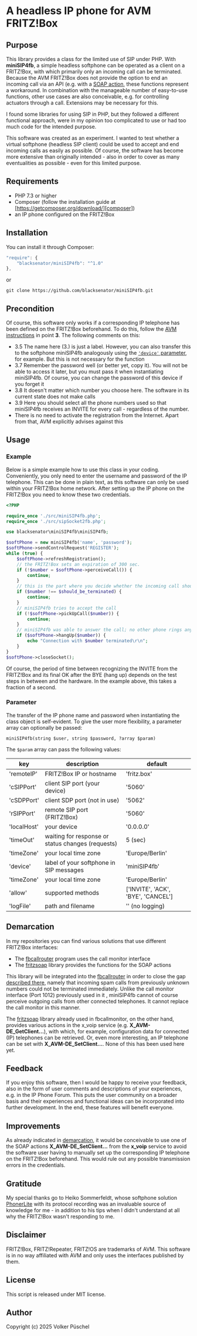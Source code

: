 # A headless IP phone for AVM FRITZ!Box

## Purpose

This library provides a class for the limited use of SIP under PHP. With **miniSIP4fb**, a simple headless softphone can be operated as a client on a FRITZ!Box, with which primarily only an incoming call can be terminated. Because the AVM FRITZ!Box does not provide the option to end an incoming call via an API (e.g. with a [SOAP action][soap], these functions represent a workaround.
In combination with the manageable number of easy-to-use functions, other use cases are also conceivable, e.g. for controlling actuators through a call. Extensions may be necessary for this.

I found some libraries for using SIP in PHP, but they followed a different functional approach, were in my opinion too complicated to use or had too much code for the intended purpose.

This software was created as an experiment. I wanted to test whether a virtual softphone (headless SIP client) could be used to accept and end incoming calls as easily as possible. Of course, the software has become more extensive than originally intended - also in order to cover as many eventualities as possible - even for this limited purpose.

## Requirements

* PHP 7.3 or higher
* Composer (follow the installation guide at [https://getcomposer.org/download/][composer])
* an IP phone configured on the FRITZ!Box

## Installation

You can install it through Composer:

```js
"require": {
    "blacksenator/miniSIP4fb": "^1.0"
},
```

or

```console
git clone https://github.com/blacksenator/miniSIP4fb.git
```

## Precondition

Of course, this software only works if a corresponding IP telephone has been defined on the FRITZ!Box beforehand. To do this, follow the [AVM instructions][AVM] in point **3**.
The following comments on this:

* 3.5 The name here (3.) is just a label. However, you can also transfer this to the softphone miniSIP4fb analogously using the [`'device'` parameter](#parameter), for example. But this is not necessary for the function
* 3.7 Remember the password well (or better yet, copy it). You will not be able to access it later, but you must pass it when instantiating miniSIP4fb. Of course, you can change the password of this device if you forget it
* 3.8 It doesn't matter which number you choose here. The software in its current state does not make calls
* 3.9 Here you should select all the phone numbers used so that miniSIP4fb receives an INVITE for every call - regardless of the number.
* There is no need to activate the registration from the Internet. Apart from that, AVM explicitly advises against this

## Usage

### Example

Below is a simple example how to use this class in your coding. Conveniently, you only need to enter the username and password of the IP telephone. This can be done in plain text, as this software can only be used within your FRITZ!Box home network. After setting up the IP phone on the FRITZ!Box you need to know these two credentials.

```PHP
<?PHP

require_once './src/miniSIP4fb.php';
require_once './src/sipSocket2fb.php';

use blacksenator\miniSIP4fb\miniSIP4fb;

$softPhone = new miniSIP4fb('name', 'password');
$softPhone->sendControlRequest('REGISTER');
while (true) {
    $softPhone->refreshRegistration();
    // the FRITZ!Box sets an expiration of 300 sec.
    if (!$number = $softPhone->perceiveCall()) {
        continue;
    }
    // this is the part where you decide whether the incoming call should be terminated
    if ($number !== $should_be_terminated) {
        continue;
    }
    // miniSIP4fb tries to accept the call
    if (!$softPhone->pickUpCall($number)) {
        continue;
    }
    // miniSIP4fb was able to answer the call; no other phone rings anymore - if it even rang anywhere else
    if ($softPhone->hangUp($number)) {
        echo "Connection with $number terminated\r\n";
    }
}
$softPhone->closeSocket();

```

Of course, the period of time between recognizing the INVITE from the FRITZ!Box and its final OK after the BYE (hang up) depends on the test steps in between and the hardware. In the example above, this takes a fraction of a second.

### Parameter

The transfer of the IP phone name and password when instantiating the class object is self-evident. To give the user more flexibility, a parameter array can optionally be passed:

```console
miniSIP4fb(string $user, string $password, ?array $param)
```

The  `$param` array can pass the following values:

key        |description                                      |default
-----------|-------------------------------------------------|-
'remoteIP' |FRITZ!Box IP or hostname                         |'fritz.box'
'cSIPPort' |client SIP port (your device)                    |'5060'
'cSDPPort' |client SDP port (not in use)                     |'5062'
'rSIPPort' |remote SIP port (FRITZ!Box)                      |'5060'
'localHost'|your device                                      |'0.0.0.0'
'timeOut'  |waiting for response or status changes (requests)|5 (sec)
'timeZone' |your local time zone                             |'Europe/Berlin'
'device'   |label of your softphone in SIP messages          |'miniSIP4fb'
'timeZone' |your local time zone                             |'Europe/Berlin'
'allow'    |supported methods                                |['INVITE', 'ACK', 'BYE', 'CANCEL']
'logFile'  |path and filename                                |'' (no logging)

## Demarcation

In my repositories you can find various solutions that use different FRITZ!Box interfaces:

* The [fbcallrouter][fbcallmonitor] program uses the call monitor interface
* The [fritzsoap][fritzsoap] library provides the functions for the SOAP actions

This library will be integrated into the [fbcallrouter][fbcallmonitor] in order to close the gap [described there][fbcmimprove], namely that incoming spam calls from previously unknown numbers could not be terminated immediately. Unlike the call monitor interface (Port 1012) previously used in it , miniSIP4fb cannot of course perceive outgoing calls from other connected telephones. It cannot replace the call monitor in this manner.

The [fritzsoap][fritzsoap] library already used in fbcallmonitor, on the other hand, provides various actions in the x_voip service (e.g. **X_AVM-DE_GetClient...**), with which, for example, configuration data for connected (IP) telephones can be retrieved. Or, even more interesting, an IP telephone can be set with **X_AVM-DE_SetClient...**. None of this has been used here yet.

## Feedback

If you enjoy this software, then I would be happy to receive your feedback, also in the form of user comments and descriptions of your experiences, e.g. in the IP Phone Forum. This puts the user community on a broader basis and their experiences and functional ideas can be incorporated into further development. In the end, these features will benefit everyone.

## Improvements

As already indicated in [demarcation](#demarcation), it would be conceivable to use one of the SOAP actions **X_AVM-DE_SetClient...** from the **x_voip** service to avoid the software user having to manually set up the corresponding IP telephone on the FRITZ!Box beforehand. This would rule out any possible transmission errors in the credentials.

## Gratitude

My special thanks go to Heiko Sommerfeldt, whose softphone solution [PhonerLite][phonerlite] with its protocol recording was an invaluable source of knowledge for me - in addition to his tips when I didn't understand at all why the FRITZ!Box wasn't responding to me.

## Disclaimer

FRITZ!Box, FRITZ!Repeater, FRITZ!OS are trademarks of AVM. This software is in no way affiliated with AVM and only uses the interfaces published by them.

## License

This script is released under MIT license.

## Author

Copyright (c) 2025 Volker Püschel

[phonerlite]: http://www.phonerlite.de/index_de
[soap]: https://github.com/blacksenator/fritzsoap?tab=readme-ov-file#wishes
[AVM]: https://en.avm.de/service/knowledge-base/dok/FRITZ-Box-7590/42_Registering-an-IP-telephone-with-the-FRITZ-Box-and-setting-it-up/
[fbcallmonitor]: https://github.com/blacksenator/fbcallrouter/blob/master/README.md
[fritzsoap]: https://github.com/blacksenator/fritzsoap/blob/master/README.md
[fbcmimprove]: https://github.com/blacksenator/fbcallrouter/blob/master/README.md#improvements
[composer]: https://getcomposer.org/download/